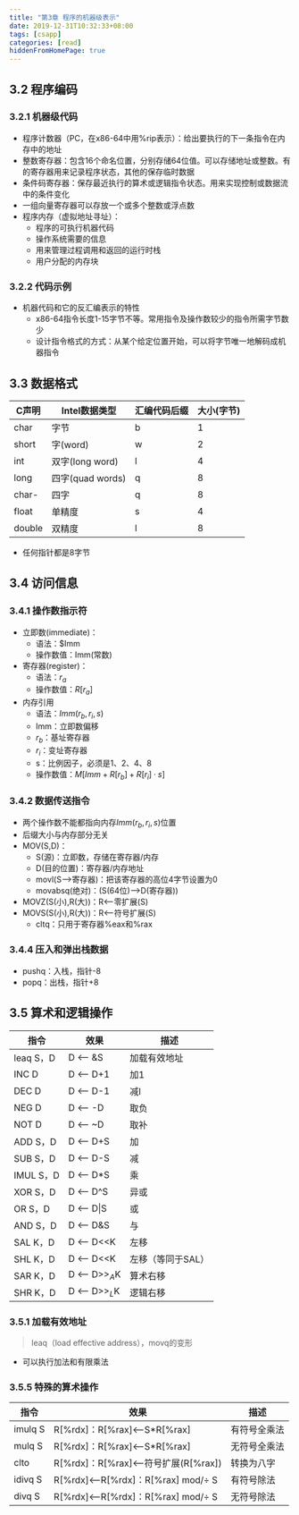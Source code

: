 ```yaml
---
title: "第3章 程序的机器级表示"
date: 2019-12-31T10:32:33+08:00
tags: [csapp]
categories: [read]
hiddenFromHomePage: true
---
```


## 3.2 程序编码
### 3.2.1 机器级代码
- 程序计数器（PC，在x86-64中用%rip表示）：给出要执行的下一条指令在内存中的地址
- 整数寄存器：包含16个命名位置，分别存储64位值。可以存储地址或整数。有的寄存器用来记录程序状态，其他的保存临时数据
- 条件码寄存器：保存最近执行的算术或逻辑指令状态。用来实现控制或数据流中的条件变化
- 一组向量寄存器可以存放一个或多个整数或浮点数
- 程序内存（虚拟地址寻址）：
  - 程序的可执行机器代码
  - 操作系统需要的信息
  - 用来管理过程调用和返回的运行时栈
  - 用户分配的内存块
### 3.2.2 代码示例
- 机器代码和它的反汇编表示的特性
  - x86-64指令长度1-15字节不等。常用指令及操作数较少的指令所需字节数少
  - 设计指令格式的方式：从某个给定位置开始，可以将字节唯一地解码成机器指令

## 3.3 数据格式
| C声明  | Intel数据类型    | 汇编代码后缀 | 大小(字节) |
| ------ | ---------------- | ------------ | ---------- |
| char   | 字节             | b            | 1          |
| short  | 字(word)         | w            | 2          |
| int    | 双字(long word)  | l            | 4          |
| long   | 四字(quad words) | q            | 8          |
| char-  | 四字             | q            | 8          |
| float  | 单精度           | s            | 4          |
| double | 双精度           | l            | 8          |
- 任何指针都是8字节

## 3.4 访问信息
### 3.4.1 操作数指示符
- 立即数(immediate)：
  - 语法：$Imm
  - 操作数值：Imm(常数)
- 寄存器(register)：
  - 语法：$r_a$
  - 操作数值：$R[r_a]$
- 内存引用
  - 语法：$Imm(r_b,r_i,s)$
  - Imm：立即数偏移
  - $r_b$：基址寄存器
  - $r_i$：变址寄存器
  - s：比例因子，必须是1、2、4、8
  - 操作数值：$M[Imm+R[r_b]+R[r_i]·s]$
### 3.4.2 数据传送指令
- 两个操作数不能都指向内存$Imm(r_b,r_i,s)$位置
- 后缀大小与内存部分无关
- MOV(S,D)：
  - S(源)：立即数，存储在寄存器/内存
  - D(目的位置)：寄存器/内存地址
  - movl(S——>寄存器)：把该寄存器的高位4字节设置为0
  - movabsq(绝对)：(S(64位)——>D(寄存器))
- MOVZ(S(小),R(大))：R<——零扩展(S)
- MOVS(S(小),R(大))：R<——符号扩展(S)
  - cltq：只用于寄存器%eax和%rax
### 3.4.4 压入和弹出栈数据
- pushq：入栈，指针-8
- popq：出栈，指针+8

## 3.5 算术和逻辑操作
| 指令      | 效果           | 描述              |
| --------- | -------------- | ----------------- |
| leaq S，D | D <—— &S       | 加载有效地址      |
| INC D     | D <—— D+1      | 加1               |
| DEC D     | D <—— D-1      | 减l               |
| NEG D     | D <—— -D       | 取负              |
| NOT D     | D <—— ~D       | 取补              |
| ADD S，D  | D <—— D+S      | 加                |
| SUB S，D  | D <—— D-S      | 减                |
| IMUL S，D | D <—— D*S      | 乘                |
| XOR S，D  | D <—— D^S      | 异或              |
| OR S，D   | D <—— D\|S     | 或                |
| AND S，D  | D <—— D&S      | 与                |
| SAL K，D  | D <—— D<<K     | 左移              |
| SHL K，D  | D <—— D<<K     | 左移（等同于SAL） |
| SAR K，D  | D <—— D>>$_A$K | 算术右移          |
| SHR K，D  | D <—— D>>$_L$K | 逻辑右移          |
### 3.5.1 加载有效地址
>leaq（load effective address），movq的变形
- 可以执行加法和有限乘法
### 3.5.5 特殊的算术操作
| 指令    | 效果                                 | 描述         |
| ------- | ------------------------------------ | ------------ |
| imulq S | R[%rdx]：R[%rax]<——S*R[%rax]         | 有符号全乘法 |
| mulq S  | R[%rdx]：R[%rax]<——S*R[%rax]         | 无符号全乘法 |
| clto    | R[%rdx]：R[%rax]<——符号扩展(R[%rax]) | 转换为八字   |
| idivq S | R[%rdx]<——R[%rdx]：R[%rax] mod/÷ S   | 有符号除法   |
| divq S  | R[%rdx]<——R[%rdx]：R[%rax] mod/÷ S   | 无符号除法   |